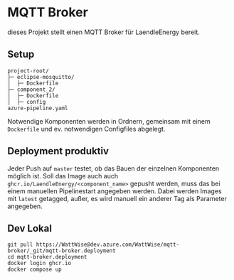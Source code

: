 # MQTT Broker

dieses Projekt stellt einen MQTT Broker für LaendleEnergy bereit.

## Setup

```
project-root/
├─ eclipse-mosquitto/
│  ├─ Dockerfile
├─ component_2/
│  ├─ Dockerfile
│  ├─ config
azure-pipeline.yaml
```

Notwendige Komponenten werden in Ordnern, gemeinsam mit einem `Dockerfile`
und ev. notwendigen Configfiles abgelegt.

## Deployment produktiv

Jeder Push auf `master` testet, ob das Bauen der einzelnen Komponenten möglich
ist. Soll das Image auch auch `ghcr.io/LaendleEnergy/<component_name>` gepusht
werden, muss das bei einem manuellen Pipelinestart angegeben werden. Dabei
werden Images mit `latest` getagged, außer, es wird manuell ein anderer Tag
als Parameter angegeben.

## Dev Lokal

```
git pull https://WattWise@dev.azure.com/WattWise/mqtt-broker/_git/mqtt-broker.deployment
cd mqtt-broker.deployment
docker login ghcr.io
docker compose up
```